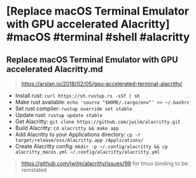 # [Replace macOS Terminal Emulator with GPU accelerated Alacritty] #macOS #terminal #shell #alacritty

## Replace macOS Terminal Emulator with GPU accelerated Alacritty.md

> https://arslan.io/2018/02/05/gpu-accelerated-terminal-alacritty/

- Install rust: `curl https://sh.rustup.rs -sSf | sh`
- Make rust available: `echo 'source "$HOME/.cargo/env"' >> ~/.bashrc`
- Set rust compiler: `rustup override set stable`
- Update rust: `rustup update stable`
- Get Alacritty: `git clone https://github.com/jwilm/alacritty.git`
- Build Alacritty: `cd alacritty && make app`
- Add Alacritty to your Applications directory: `cp -r target/release/osx/Alacritty.app /Applications/`
- Create Alacritty config: `mkdir -p ~/.config/alacritty && cp alacritty_macos.yml ~/.config/alacritty/alacritty.yml`

> https://github.com/jwilm/alacritty/issues/99 for tmux binding to be reinstated

